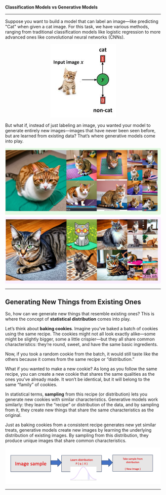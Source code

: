 **Classification Models vs Generative Models**

---

Suppose you want to build a model that can label an image—like predicting "Cat" when given a cat image. For this task, we have various methods, ranging from traditional classification models like logistic regression to more advanced ones like convolutional neural networks (CNNs).

<p align="center">
  <img src="https://github.com/Amitkupadhyay0/Diffusion-Model/blob/main/IMAGES/cat_or_not.jpg" alt="Image Classification Example">
</p>

But what if, instead of just labeling an image, you wanted your model to generate entirely new images—images that have never been seen before, but are learned from existing data? That’s where generative models come into play.

<p align="center">
  <img src="https://github.com/Amitkupadhyay0/Diffusion-Model/blob/main/IMAGES/cat_gen_model.png" alt="Generative Model Example">
</p>

---
 ## Generating New Things from Existing Ones

So, how can we generate new things that resemble existing ones? This is where the concept of **statistical distribution** comes into play.

Let’s think about **baking cookies**. Imagine you’ve baked a batch of cookies using the same recipe. The cookies might not all look exactly alike—some might be slightly bigger, some a little crispier—but they all share common characteristics: they’re round, sweet, and have the same basic ingredients.

Now, if you took a random cookie from the batch, it would still taste like the others because it comes from the same recipe or “distribution.”

What if you wanted to make a new cookie? As long as you follow the same recipe, you can create a new cookie that shares the same qualities as the ones you’ve already made. It won’t be identical, but it will belong to the same “family” of cookies.

In statistical terms, **sampling** from this recipe (or distribution) lets you generate new cookies with similar characteristics. Generative models work similarly: they learn the “recipe” or distribution of the data, and by sampling from it, they create new things that share the same characteristics as the original.

Just as baking cookies from a consistent recipe generates new yet similar treats, generative models create new images by learning the underlying distribution of existing images. By sampling from this distribution, they produce unique images that share common characteristics.

<p align="center">
  <img src="https://github.com/Amitkupadhyay0/Diffusion-Model/blob/main/IMAGES/Diff_model_intro.png" alt="Generative Model Example">
</p>

---

